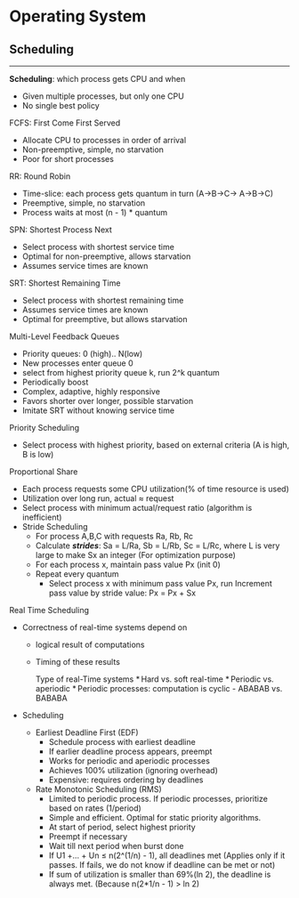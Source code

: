 # Operating System

##  Scheduling

---

**Scheduling**: which process gets CPU and when

* Given multiple processes, but only one CPU
* No single best policy



FCFS: First Come First Served

* Allocate CPU to processes in order of arrival
* Non-preemptive, simple, no starvation
* Poor for short processes



RR: Round Robin

* Time-slice: each process gets quantum in turn (A->B->C-> A->B->C)
* Preemptive, simple, no starvation
* Process waits at most (n - 1) * quantum

SPN: Shortest Process Next

* Select process with shortest service time
* Optimal for non-preemptive, allows starvation
* Assumes service times are known



SRT: Shortest Remaining Time

* Select process with shortest remaining time
* Assumes service times are known
* Optimal for preemptive, but allows starvation



Multi-Level Feedback Queues

* Priority queues: 0 (high).. N(low)
* New processes enter queue 0
* select from highest priority queue k, run 2^k quantum
* Periodically boost
* Complex, adaptive, highly responsive
* Favors shorter over longer, possible starvation
* Imitate SRT without knowing service time



Priority Scheduling

* Select process with highest priority, based on external criteria (A is high, B is low)



Proportional Share

* Each process requests some CPU utilization(% of time resource is used)
* Utilization over long run, actual ≈ request
* Select process with minimum actual/request ratio (algorithm is inefficient)
* Stride Scheduling
  * For process A,B,C with requests Ra, Rb, Rc
  * Calculate ***strides***: Sa = L/Ra, Sb = L/Rb, Sc = L/Rc, where L is very large to make Sx an integer (For optimization purpose)
  * For each process x, maintain pass value Px (init 0)
  * Repeat every quantum
    * Select process x with minimum pass value Px, run
    	 Increment pass value by stride value: Px = Px + Sx	



Real Time Scheduling

* Correctness of real-time systems depend on

  * logical result of computations
  * Timing of these results

      Type of real-Time systems
      * Hard vs. soft real-time
      * Periodic vs. aperiodic
        * Periodic processes: computation is cyclic - ABABAB vs. BABABA
* Scheduling
  * Earliest Deadline First (EDF)
     * Schedule process with earliest deadline
     * If earlier deadline process appears, preempt
     * Works for periodic and aperiodic processes
     * Achieves 100% utilization (ignoring overhead)
     * Expensive: requires ordering by deadlines
  * Rate Monotonic Scheduling (RMS)	
     * Limited to periodic process. If periodic processes, prioritize based on rates (1/period)
     * Simple and efficient. Optimal for static priority algorithms. 
     * At start of period, select highest priority
     * Preempt if necessary
     * Wait till next period when burst done
     * If U1 +…	+ Un ≤ n(2^(1/n) - 1), all deadlines met (Applies only if it passes. If fails, we do not know if deadline can be met or not)
     * If sum of utilization is smaller than 69%(ln 2), the deadline is always met. (Because n(2*1/n - 1) > ln 2)

  








